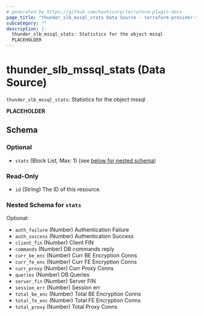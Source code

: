 ```yaml
---
# generated by https://github.com/hashicorp/terraform-plugin-docs
page_title: "thunder_slb_mssql_stats Data Source - terraform-provider-thunder"
subcategory: ""
description: |-
  thunder_slb_mssql_stats: Statistics for the object mssql
  PLACEHOLDER
---
```


# thunder_slb_mssql_stats (Data Source)

`thunder_slb_mssql_stats`: Statistics for the object mssql

__PLACEHOLDER__



<!-- schema generated by tfplugindocs -->
## Schema

### Optional

- `stats` (Block List, Max: 1) (see [below for nested schema](#nestedblock--stats))

### Read-Only

- `id` (String) The ID of this resource.

<a id="nestedblock--stats"></a>
### Nested Schema for `stats`

Optional:

- `auth_failure` (Number) Authentication Failure
- `auth_success` (Number) Authentication Success
- `client_fin` (Number) Client FIN
- `commands` (Number) DB commands reply
- `curr_be_enc` (Number) Curr BE Encryption Conns
- `curr_fe_enc` (Number) Curr FE Encryption Conns
- `curr_proxy` (Number) Curr Proxy Conns
- `queries` (Number) DB Queries
- `server_fin` (Number) Server FIN
- `session_err` (Number) Session err
- `total_be_enc` (Number) Total BE Encryption Conns
- `total_fe_enc` (Number) Total FE Encryption Conns
- `total_proxy` (Number) Total Proxy Conns


